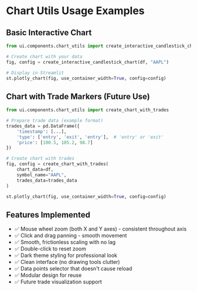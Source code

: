 # Chart Utils Usage Examples

## Basic Interactive Chart
```python
from ui.components.chart_utils import create_interactive_candlestick_chart

# Create chart with your data
fig, config = create_interactive_candlestick_chart(df, "AAPL")

# Display in Streamlit
st.plotly_chart(fig, use_container_width=True, config=config)
```

## Chart with Trade Markers (Future Use)
```python
from ui.components.chart_utils import create_chart_with_trades

# Prepare trade data (example format)
trades_data = pd.DataFrame({
    'timestamp': [...],
    'type': ['entry', 'exit', 'entry'],  # 'entry' or 'exit'
    'price': [100.5, 105.2, 98.7]
})

# Create chart with trades
fig, config = create_chart_with_trades(
    chart_data=df,
    symbol_name="AAPL",
    trades_data=trades_data
)

st.plotly_chart(fig, use_container_width=True, config=config)
```

## Features Implemented
- ✅ Mouse wheel zoom (both X and Y axes) - consistent throughout axis
- ✅ Click and drag panning - smooth movement
- ✅ Smooth, frictionless scaling with no lag
- ✅ Double-click to reset zoom
- ✅ Dark theme styling for professional look
- ✅ Clean interface (no drawing tools clutter)
- ✅ Data points selector that doesn't cause reload
- ✅ Modular design for reuse
- ✅ Future trade visualization support